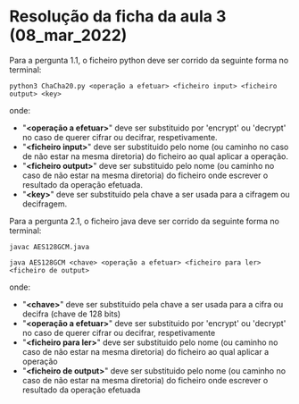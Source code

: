 # Resolução da ficha da aula 3 (08_mar_2022)

Para a pergunta 1.1, o ficheiro python deve ser corrido da seguinte forma no terminal:

```
python3 ChaCha20.py <operação a efetuar> <ficheiro input> <ficheiro output> <key> 
```
onde:
- "**\<operação a efetuar\>**" deve ser substituido por 'encrypt' ou 'decrypt' no caso de querer cifrar ou decifrar, respetivamente.
- "**\<ficheiro input\>**" deve ser substituido pelo nome (ou caminho no caso de não estar na mesma diretoria) do ficheiro ao qual aplicar a operação.
- "**\<ficheiro output\>**" deve ser substituido pelo nome (ou caminho no caso de não estar na mesma diretoria) do ficheiro onde escrever o resultado da operação efetuada.
- "**\<key\>**" deve ser substituido pela chave a ser usada para a cifragem ou decifragem.



Para a pergunta 2.1, o ficheiro java deve ser corrido da seguinte forma no terminal:
``` 
javac AES128GCM.java
```
``` 
java AES128GCM <chave> <operação a efetuar> <ficheiro para ler> <ficheiro de output>
```

onde:
- "**\<chave\>**" deve ser substituido pela chave a ser usada para a cifra ou decifra (chave de 128 bits)
- "**\<operação a efetuar\>**" deve ser substituido por 'encrypt' ou 'decrypt' no caso de querer cifrar ou decifrar, respetivamente
- "**\<ficheiro para ler\>**" deve ser substituido pelo nome (ou caminho no caso de não estar na mesma diretoria) do ficheiro ao qual aplicar a operação
- "**\<ficheiro de output\>**" deve ser substituido pelo nome (ou caminho no caso de não estar na mesma diretoria) do ficheiro onde escrever o resultado da operação efetuada


